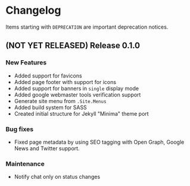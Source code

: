 # Changelog

Items starting with `DEPRECATION` are important deprecation notices.

## (NOT YET RELEASED) Release 0.1.0

### New Features

+ Added support for favicons
+ Added page footer with support for icons
+ Added support for banners in `single` display mode
+ Added google webmaster tools verification support
+ Generate site menu from `.Site.Menus`
+ Added build system for SASS
+ Created initial structure for Jekyll "Minima" theme port

### Bug fixes

+ Fixed page metadata by using SEO tagging with Open Graph,
  Google News and Twitter support.

### Maintenance

+ Notify chat only on status changes
